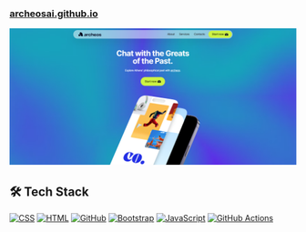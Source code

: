 ### [archeosai.github.io](https://archeosai.github.io/web/)

![archeos](/img/archeos.png)

## 🛠️ Tech Stack
[![CSS](https://skillicons.dev/icons?i=css)](https://developer.mozilla.org/en-US/docs/Web/CSS)
[![HTML](https://skillicons.dev/icons?i=html)](https://developer.mozilla.org/en-US/docs/Web/HTML)
[![GitHub](https://skillicons.dev/icons?i=github)](https://github.com)
[![Bootstrap](https://skillicons.dev/icons?i=bootstrap)](https://getbootstrap.com)
[![JavaScript](https://skillicons.dev/icons?i=js)](https://developer.mozilla.org/en-US/docs/Web/JavaScript)
[![GitHub Actions](https://skillicons.dev/icons?i=githubactions)](https://github.com/features/actions)
